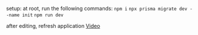 setup:
at root, run the following commands:
`npm i`
`npx prisma migrate dev --name init`
`npm run dev`

after editing, refresh application
[Video](<./poc vid.mp4>)
